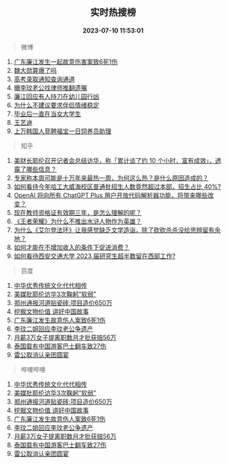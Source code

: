 <div align="center"><h2>实时热搜榜</h2><h4>2023-07-10 11:53:01</h4></div>

> 微博  

1. [广东廉江发生一起故意伤害案致6死1伤](https://s.weibo.com/weibo?q=%23%E5%B9%BF%E4%B8%9C%E5%BB%89%E6%B1%9F%E5%8F%91%E7%94%9F%E4%B8%80%E8%B5%B7%E6%95%85%E6%84%8F%E4%BC%A4%E5%AE%B3%E6%A1%88%E8%87%B46%E6%AD%BB1%E4%BC%A4%23&t=31&band_rank=1&Refer=top)<br />
2. [魏大勋算爆了吗](https://s.weibo.com/weibo?q=%23%E9%AD%8F%E5%A4%A7%E5%8B%8B%E7%AE%97%E7%88%86%E4%BA%86%E5%90%97%23&t=31&band_rank=2&Refer=top)<br />
3. [高考录取通知查询通道](https://s.weibo.com/weibo?q=%23%E9%AB%98%E8%80%83%E5%BD%95%E5%8F%96%E9%80%9A%E7%9F%A5%E6%9F%A5%E8%AF%A2%E9%80%9A%E9%81%93%23&t=31&band_rank=3&Refer=top)<br />
4. [曝李玟老公找律师推翻遗嘱](https://s.weibo.com/weibo?q=%23%E6%9B%9D%E6%9D%8E%E7%8E%9F%E8%80%81%E5%85%AC%E6%89%BE%E5%BE%8B%E5%B8%88%E6%8E%A8%E7%BF%BB%E9%81%97%E5%98%B1%23&t=31&band_rank=4&Refer=top)<br />
5. [廉江回应有人持刀在幼儿园行凶](https://s.weibo.com/weibo?q=%23%E5%BB%89%E6%B1%9F%E5%9B%9E%E5%BA%94%E6%9C%89%E4%BA%BA%E6%8C%81%E5%88%80%E5%9C%A8%E5%B9%BC%E5%84%BF%E5%9B%AD%E8%A1%8C%E5%87%B6%23&t=31&band_rank=5&Refer=top)<br />
6. [为什么不建议要求伴侣情绪稳定](https://s.weibo.com/weibo?q=%E4%B8%BA%E4%BB%80%E4%B9%88%E4%B8%8D%E5%BB%BA%E8%AE%AE%E8%A6%81%E6%B1%82%E4%BC%B4%E4%BE%A3%E6%83%85%E7%BB%AA%E7%A8%B3%E5%AE%9A&t=31&band_rank=6&Refer=top)<br />
7. [毕业后一直在当女大学生](https://s.weibo.com/weibo?q=%23%E6%AF%95%E4%B8%9A%E5%90%8E%E4%B8%80%E7%9B%B4%E5%9C%A8%E5%BD%93%E5%A5%B3%E5%A4%A7%E5%AD%A6%E7%94%9F%23&t=31&band_rank=7&Refer=top)<br />
8. [王艺迪](https://s.weibo.com/weibo?q=%E7%8E%8B%E8%89%BA%E8%BF%AA&t=31&band_rank=8&Refer=top)<br />
9. [上万韩国人竞聘福宝一日饲养员助理](https://s.weibo.com/weibo?q=%23%E4%B8%8A%E4%B8%87%E9%9F%A9%E5%9B%BD%E4%BA%BA%E7%AB%9E%E8%81%98%E7%A6%8F%E5%AE%9D%E4%B8%80%E6%97%A5%E9%A5%B2%E5%85%BB%E5%91%98%E5%8A%A9%E7%90%86%23&t=31&band_rank=9&Refer=top)<br />

> 知乎  

1. [美财长耶伦召开记者会总结访华，称「累计谈了约 10 个小时，富有成效」，透露了哪些信息？](https://www.zhihu.com/question/611205658)<br />
2. [专家称本周可能是十万年来最热一周，为何这么热？是什么原因造成的？](https://www.zhihu.com/question/611194015)<br />
3. [如何看待今年哈工大威海校区普通批招生人数竟然超过本部，招生占比 40%?](https://www.zhihu.com/question/608059596)<br />
4. [OpenAI 将向所有 ChatGPT Plus 用户开放代码解析器功能，将带来哪些改变？](https://www.zhihu.com/question/611024514)<br />
5. [现在教师资格证有效期三年，是怎么理解的呢？](https://www.zhihu.com/question/52975570)<br />
6. [《王者荣耀》为什么不推出水浒人物作为英雄？](https://www.zhihu.com/question/610339236)<br />
7. [为什么《艾尔登法环》让我感觉缺乏文学造诣，除了砍砍杀杀没给思辨留有余地？](https://www.zhihu.com/question/609146999)<br />
8. [如何才能在不增加收入的条件下促进消费？](https://www.zhihu.com/question/594506055)<br />
9. [如何看待西安交通大学 2023 届研究生超半数留在西部工作?](https://www.zhihu.com/question/610800309)<br />

> 百度  

1. [中华优秀传统文化代代相传](https://www.baidu.com/s?wd=%E4%B8%AD%E5%8D%8E%E4%BC%98%E7%A7%80%E4%BC%A0%E7%BB%9F%E6%96%87%E5%8C%96%E4%BB%A3%E4%BB%A3%E7%9B%B8%E4%BC%A0&sa=fyb_news&rsv_dl=fyb_news)<br />
2. [美媒批耶伦访华3次鞠躬“软弱”](https://www.baidu.com/s?wd=%E7%BE%8E%E5%AA%92%E6%89%B9%E8%80%B6%E4%BC%A6%E8%AE%BF%E5%8D%8E3%E6%AC%A1%E9%9E%A0%E8%BA%AC%E2%80%9C%E8%BD%AF%E5%BC%B1%E2%80%9D&sa=fyb_news&rsv_dl=fyb_news)<br />
3. [郑州通报河道贴瓷砖:项目造价650万](https://www.baidu.com/s?wd=%E9%83%91%E5%B7%9E%E9%80%9A%E6%8A%A5%E6%B2%B3%E9%81%93%E8%B4%B4%E7%93%B7%E7%A0%96%3A%E9%A1%B9%E7%9B%AE%E9%80%A0%E4%BB%B7650%E4%B8%87&sa=fyb_news&rsv_dl=fyb_news)<br />
4. [挖掘文物价值 讲好中国故事](https://www.baidu.com/s?wd=%E6%8C%96%E6%8E%98%E6%96%87%E7%89%A9%E4%BB%B7%E5%80%BC+%E8%AE%B2%E5%A5%BD%E4%B8%AD%E5%9B%BD%E6%95%85%E4%BA%8B&sa=fyb_news&rsv_dl=fyb_news)<br />
5. [广东廉江发生故意伤人案致6死1伤](https://www.baidu.com/s?wd=%E5%B9%BF%E4%B8%9C%E5%BB%89%E6%B1%9F%E5%8F%91%E7%94%9F%E6%95%85%E6%84%8F%E4%BC%A4%E4%BA%BA%E6%A1%88%E8%87%B46%E6%AD%BB1%E4%BC%A4&sa=fyb_news&rsv_dl=fyb_news)<br />
6. [李玟二姐回应李玟老公争遗产](https://www.baidu.com/s?wd=%E6%9D%8E%E7%8E%9F%E4%BA%8C%E5%A7%90%E5%9B%9E%E5%BA%94%E6%9D%8E%E7%8E%9F%E8%80%81%E5%85%AC%E4%BA%89%E9%81%97%E4%BA%A7&sa=fyb_news&rsv_dl=fyb_news)<br />
7. [月薪3万女子提离职数月才批获赔56万](https://www.baidu.com/s?wd=%E6%9C%88%E8%96%AA3%E4%B8%87%E5%A5%B3%E5%AD%90%E6%8F%90%E7%A6%BB%E8%81%8C%E6%95%B0%E6%9C%88%E6%89%8D%E6%89%B9%E8%8E%B7%E8%B5%9456%E4%B8%87&sa=fyb_news&rsv_dl=fyb_news)<br />
8. [泰国载有中国游客巴士翻车致27伤](https://www.baidu.com/s?wd=%E6%B3%B0%E5%9B%BD%E8%BD%BD%E6%9C%89%E4%B8%AD%E5%9B%BD%E6%B8%B8%E5%AE%A2%E5%B7%B4%E5%A3%AB%E7%BF%BB%E8%BD%A6%E8%87%B427%E4%BC%A4&sa=fyb_news&rsv_dl=fyb_news)<br />
9. [雷公取消认亲团圆宴](https://www.baidu.com/s?wd=%E9%9B%B7%E5%85%AC%E5%8F%96%E6%B6%88%E8%AE%A4%E4%BA%B2%E5%9B%A2%E5%9C%86%E5%AE%B4&sa=fyb_news&rsv_dl=fyb_news)<br />

> 哔哩哔哩  

1. [中华优秀传统文化代代相传](https://www.baidu.com/s?wd=%E4%B8%AD%E5%8D%8E%E4%BC%98%E7%A7%80%E4%BC%A0%E7%BB%9F%E6%96%87%E5%8C%96%E4%BB%A3%E4%BB%A3%E7%9B%B8%E4%BC%A0&sa=fyb_news&rsv_dl=fyb_news)<br />
2. [美媒批耶伦访华3次鞠躬“软弱”](https://www.baidu.com/s?wd=%E7%BE%8E%E5%AA%92%E6%89%B9%E8%80%B6%E4%BC%A6%E8%AE%BF%E5%8D%8E3%E6%AC%A1%E9%9E%A0%E8%BA%AC%E2%80%9C%E8%BD%AF%E5%BC%B1%E2%80%9D&sa=fyb_news&rsv_dl=fyb_news)<br />
3. [郑州通报河道贴瓷砖:项目造价650万](https://www.baidu.com/s?wd=%E9%83%91%E5%B7%9E%E9%80%9A%E6%8A%A5%E6%B2%B3%E9%81%93%E8%B4%B4%E7%93%B7%E7%A0%96%3A%E9%A1%B9%E7%9B%AE%E9%80%A0%E4%BB%B7650%E4%B8%87&sa=fyb_news&rsv_dl=fyb_news)<br />
4. [挖掘文物价值 讲好中国故事](https://www.baidu.com/s?wd=%E6%8C%96%E6%8E%98%E6%96%87%E7%89%A9%E4%BB%B7%E5%80%BC+%E8%AE%B2%E5%A5%BD%E4%B8%AD%E5%9B%BD%E6%95%85%E4%BA%8B&sa=fyb_news&rsv_dl=fyb_news)<br />
5. [广东廉江发生故意伤人案致6死1伤](https://www.baidu.com/s?wd=%E5%B9%BF%E4%B8%9C%E5%BB%89%E6%B1%9F%E5%8F%91%E7%94%9F%E6%95%85%E6%84%8F%E4%BC%A4%E4%BA%BA%E6%A1%88%E8%87%B46%E6%AD%BB1%E4%BC%A4&sa=fyb_news&rsv_dl=fyb_news)<br />
6. [李玟二姐回应李玟老公争遗产](https://www.baidu.com/s?wd=%E6%9D%8E%E7%8E%9F%E4%BA%8C%E5%A7%90%E5%9B%9E%E5%BA%94%E6%9D%8E%E7%8E%9F%E8%80%81%E5%85%AC%E4%BA%89%E9%81%97%E4%BA%A7&sa=fyb_news&rsv_dl=fyb_news)<br />
7. [月薪3万女子提离职数月才批获赔56万](https://www.baidu.com/s?wd=%E6%9C%88%E8%96%AA3%E4%B8%87%E5%A5%B3%E5%AD%90%E6%8F%90%E7%A6%BB%E8%81%8C%E6%95%B0%E6%9C%88%E6%89%8D%E6%89%B9%E8%8E%B7%E8%B5%9456%E4%B8%87&sa=fyb_news&rsv_dl=fyb_news)<br />
8. [泰国载有中国游客巴士翻车致27伤](https://www.baidu.com/s?wd=%E6%B3%B0%E5%9B%BD%E8%BD%BD%E6%9C%89%E4%B8%AD%E5%9B%BD%E6%B8%B8%E5%AE%A2%E5%B7%B4%E5%A3%AB%E7%BF%BB%E8%BD%A6%E8%87%B427%E4%BC%A4&sa=fyb_news&rsv_dl=fyb_news)<br />
9. [雷公取消认亲团圆宴](https://www.baidu.com/s?wd=%E9%9B%B7%E5%85%AC%E5%8F%96%E6%B6%88%E8%AE%A4%E4%BA%B2%E5%9B%A2%E5%9C%86%E5%AE%B4&sa=fyb_news&rsv_dl=fyb_news)<br />
